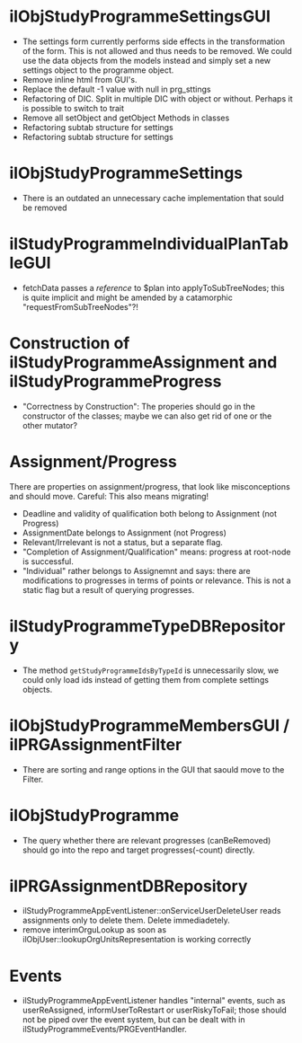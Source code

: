 # ilObjStudyProgrammeSettingsGUI
* The settings form currently performs side effects in the transformation of the
form. This is not allowed and thus needs to be removed. We could use the data objects
from the models instead and simply set a new settings object to the programme object. 
* Remove inline html from GUI's.
* Replace the default -1 value with null in prg_sttings
* Refactoring of DIC. Split in multiple DIC with object or without. Perhaps it is possible to switch to trait
* Remove all setObject and getObject Methods in classes
* Refactoring subtab structure for settings
* Refactoring subtab structure for settings

# ilObjStudyProgrammeSettings
* There is an outdated an unnecessary cache implementation that sould be removed

# ilStudyProgrammeIndividualPlanTableGUI
* fetchData passes a _reference_ to $plan into applyToSubTreeNodes; this
is quite implicit and might be amended by a catamorphic "requestFromSubTreeNodes"?!

# Construction of ilStudyProgrammeAssignment and ilStudyProgrammeProgress
* "Correctness by Construction": The properies should go in the constructor of
the classes; maybe we can also get rid of one or the other mutator?

# Assignment/Progress
There are properties on assignment/progress, that look like misconceptions and should move.
Careful: This also means migrating!
* Deadline and validity of qualification both belong to Assignment (not Progress)
* AssignmentDate belongs to Assignment (not Progress)
* Relevant/Irrelevant is not a status, but a separate flag.
* "Completion of Assignment/Qualification" means: progress at root-node is successful.
* "Individual" rather belongs to Assignemnt and says: there are modifications to progresses
in terms of points or relevance. This is not a static flag but a result of querying progresses.

# ilStudyProgrammeTypeDBRepository
* The method `getStudyProgrammeIdsByTypeId` is unnecessarily slow, we could only load
  ids instead of getting them from complete settings objects.

# ilObjStudyProgrammeMembersGUI / ilPRGAssignmentFilter
* There are sorting and range options in the GUI that saould move to the Filter.

# ilObjStudyProgramme
* The query whether there are relevant progresses (canBeRemoved) should go into the repo and 
  target progresses(-count) directly.

# ilPRGAssignmentDBRepository
* ilStudyProgrammeAppEventListener::onServiceUserDeleteUser reads assignments 
  only to delete them. Delete immediadetely.
* remove interimOrguLookup as soon as ilObjUser::lookupOrgUnitsRepresentation is working correctly

# Events
* ilStudyProgrammeAppEventListener handles "internal" events, such as
  userReAssigned, informUserToRestart or userRiskyToFail; those should not be
  piped over the event system, but can be dealt with in ilStudyProgrammeEvents/PRGEventHandler.
